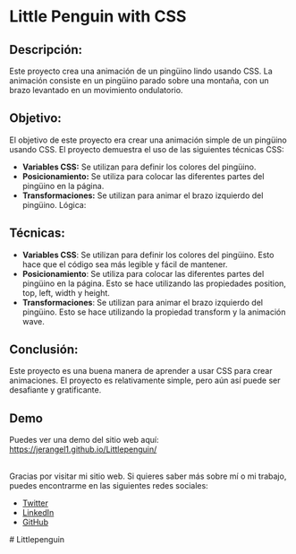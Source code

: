 <h1>Little Penguin with CSS</h1>

<h2>Descripción:</h2>

Este proyecto crea una animación de un pingüino lindo usando CSS. La animación consiste en un pingüino parado sobre una montaña, con un brazo levantado en un movimiento ondulatorio.

<h2>Objetivo:</h2>

El objetivo de este proyecto era crear una animación simple de un pingüino usando CSS. El proyecto demuestra el uso de las siguientes técnicas CSS:

<ul>
<li><b>Variables CSS:</b> Se utilizan para definir los colores del pingüino.</li>
<li><b>Posicionamiento:</b> Se utiliza para colocar las diferentes partes del pingüino en la página.</li>
<li><b>Transformaciones:</b> Se utilizan para animar el brazo izquierdo del pingüino.
Lógica:</li>
</ul>


<h2>Técnicas:</h2>

<ul>
<li><b>Variables CSS</b>: Se utilizan para definir los colores del pingüino. Esto hace que el código sea más legible y fácil de mantener.</li>
<li><b>Posicionamiento</b>: Se utiliza para colocar las diferentes partes del pingüino en la página. Esto se hace utilizando las propiedades position, top, left, width y height.</li>
<li><b>Transformaciones</b>: Se utilizan para animar el brazo izquierdo del pingüino. Esto se hace utilizando la propiedad transform y la animación wave.</li>
</ul>

<h2>Conclusión:</h2>

Este proyecto es una buena manera de aprender a usar CSS para crear animaciones. El proyecto es relativamente simple, pero aún así puede ser desafiante y gratificante.

<h2>Demo</h2>

Puedes ver una demo del sitio web aquí: https://jerangel1.github.io/Littlepenguin/
<br><br>

<footer>
  <p>
    Gracias por visitar mi sitio web. Si quieres saber más sobre mí o mi trabajo, puedes encontrarme en las siguientes redes sociales:
  </p>
  <ul>
    <li><a href="https://www.twitter.com/jerangel1">Twitter</a></li>
    <li><a href="https://www.linkedin.com/in/jerangel1/">LinkedIn</a></li>
    <li><a href="https://www.github.com/jerangel1/">GitHub</a></li>
  </ul>
  <p>
  </footer>#   L i t t l e p e n g u i n  
 